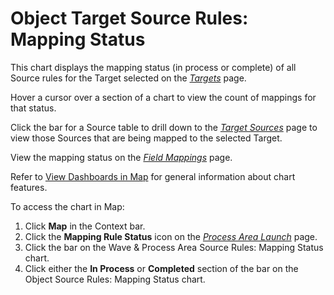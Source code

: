 # Object Target Source Rules: Mapping Status

This chart displays the mapping status (in process or complete) of all
Source rules for the Target selected on the
*[Targets](../Page_Desc/Targets_H_Map.htm)* page.

Hover a cursor over a section of a chart to view the count of mappings
for that status.

Click the bar for a Source table to drill down to the *[Target
Sources](../Page_Desc/Target_Sources_H_Map.htm)* page to view those
Sources that are being mapped to the selected Target.

View the mapping status on the *[Field
Mappings](../Page_Desc/Field_Mappings_H.htm)* page.

Refer to [View Dashboards in Map](View_Dashboards_in_Map.htm) for
general information about chart features.

To access the chart in Map:

1.  Click <span style="font-weight: bold;">Map</span> in the Context
    bar.
2.  Click the <span style="font-weight: bold;">Mapping Rule
    Status</span> icon on the *[Process Area
    Launch](../Page_Desc/Process_Area_Launch_map.htm)* page.
3.  Click the bar on the Wave & Process Area Source Rules: Mapping
    Status chart.
4.  Click either the **In Process** or **Completed** section of the bar
    on the Object Source Rules: Mapping Status chart.
